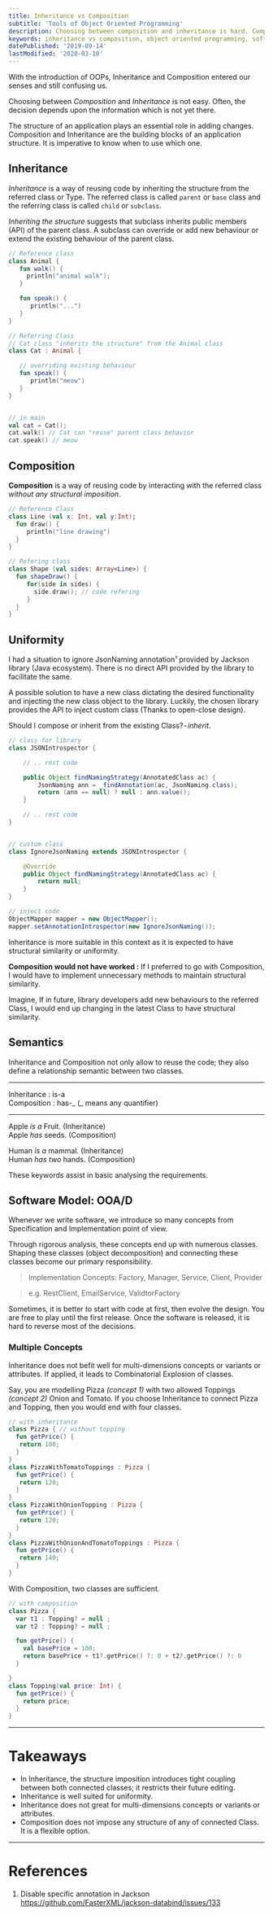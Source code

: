 ```yaml
---
title: Inheritance vs Composition
subtitle: 'Tools of Object Oriented Programming'
description: Choosing between composition and inheritance is hard. Composition and Inheritance are the building blocks of an application structure. It is imperative to know when to use which one.
keywords: inheritance vs composition, object oriented programming, software engineering, inheritance, composition, inheritance in java, inheritance in kotlin
datePublished: '2019-09-14'
lastModified: '2020-03-10'
---
```


With the introduction of OOPs, Inheritance and Composition entered our senses and still confusing us.

Choosing between _Composition_ and _Inheritance_ is not easy. Often, the decision depends upon the information which is not yet there.

The structure of an application plays an essential role in adding changes. Composition and Inheritance are the building blocks of an application structure. It is imperative to know when to use which one.

## Inheritance

_Inheritance_ is a way of reusing code by inheriting the structure from the referred class or Type. The referred class is called `parent` or `base` class and the referring class is called `child` or `subclass`.

_Inheriting the structure_ suggests that subclass inherits public members (API) of the parent class. A subclass can override or add new behaviour or extend the existing behaviour of the parent class.

```kotlin
// Reference class
class Animal {
   fun walk() {
     println("animal walk");
   }

   fun speak() {
      println("...")
   }
}

// Referring Class
// Cat class "inherits the structure" from the Animal class
class Cat : Animal {

   // overriding existing behaviour
   fun speak() {
      println("meow")
   }
}


// in main
val cat = Cat();
cat.walk() // Cat can "reuse" parent class behavior
cat.speak() // meow
```

## Composition

**Composition** is a way of reusing code by interacting with the referred class _without any structural imposition_.

```kotlin
// Reference Class
class Line (val x: Int, val y:Int);
  fun draw() {
     println("line drawing")
  }
}

// Refering class
class Shape (val sides: Array<Line>) {
  fun shapeDraw() {
     for(side in sides) {
       side.draw(); // code refering
     }
  }
}
```

## Uniformity

I had a situation to ignore JsonNaming annotation¹ provided by Jackson library (Java ecosystem). There is no direct API provided by the library to facilitate the same.

A possible solution to have a new class dictating the desired functionality and injecting the new class object to the library. Luckily, the chosen library provides the API to inject custom class (Thanks to open-close design).

Should I compose or inherit from the existing Class? - *inherit*.

```java
// class for library
class JSONIntrospector {

    // .. rest code

    public Object findNamingStrategy(AnnotatedClass ac) {
        JsonNaming ann = _findAnnotation(ac, JsonNaming.class);
        return (ann == null) ? null : ann.value();
    }

    // .. rest code
}


// custom class
class IgnoreJsonNaming extends JSONIntrospector {

    @Override
    public Object findNamingStrategy(AnnotatedClass ac) {
        return null;
    }
}

// inject code
ObjectMapper mapper = new ObjectMapper();
mapper.setAnnotationIntrospector(new IgnoreJsonNaming());

```

Inheritance is more suitable in this context as it is expected to have structural similarity or uniformity.

**Composition would not have worked :**
If I preferred to go with Composition, I would have to implement unnecessary methods to maintain structural similarity.

Imagine, If in future, library developers add new behaviours to the referred Class, I would end up changing in the latest Class to have structural similarity.

## Semantics

Inheritance and Composition not only allow to reuse the code; they also define a relationship semantic between two classes.

---

Inheritance : is-a  
Composition : has-_ (_ means any quantifier)

---

Apple _is a_ Fruit. (Inheritance)  
Apple _has_ seeds. (Composition)

Human _is a_ mammal. (Inheritance)  
Human _has two_ hands. (Composition)

These keywords assist in basic analysing the requirements.

## Software Model: OOA/D

Whenever we write software, we introduce so many concepts from Specification and Implementation point of view.

Through rigorous analysis, these concepts end up with numerous classes. Shaping these classes (object decomposition) and connecting these classes become our primary responsibility.

> Implementation Concepts: Factory, Manager, Service, Client, Provider

> e.g. RestClient, EmailService, ValidtorFactory

Sometimes, it is better to start with code at first, then evolve the design. You are free to play until the first release. Once the software is released, it is hard to reverse most of the decisions.

### Multiple Concepts

Inheritance does not befit well for multi-dimensions concepts or variants or attributes. If applied, it leads to Combinatorial Explosion of classes.

Say, you are modelling Pizza _(concept 1)_ with two allowed Toppings _(concept 2)_ Onion and Tomato. If you choose Inheritance to connect Pizza and Topping, then you would end with four classes.

```kotlin
// with inheritance
class Pizza { // without topping
  fun getPrice() {
   return 100;
  }
}
class PizzaWithTomatoToppings : Pizza {
  fun getPrice() {
   return 120;
  }
}
class PizzaWithOnionTopping : Pizza {
  fun getPrice() {
   return 120;
  }
}
class PizzaWithOnionAndTomatoToppings : Pizza {
  fun getPrice() {
   return 140;
  }
}
```

With Composition, two classes are sufficient.

```kotlin
// with composition
class Pizza {
  var t1 : Topping? = null ;
  var t2 : Topping? = null ;

  fun getPrice() {
    val basePrice = 100;
    return basePrice + t1?.getPrice() ?: 0 + t2?.getPrice() ?: 0
  }

}
class Topping(val price: Int) {
  fun getPrice() {
    return price;
  }
}
```

---

# Takeaways

- In Inheritance, the structure imposition introduces tight coupling between both connected classes; it restricts their future editing.
- Inheritance is well suited for uniformity.
- Inheritance does not great for multi-dimensions concepts or variants or attributes.
- Composition does not impose any structure of any of connected Class. It is a flexible option.

---

# References

1. Disable specific annotation in Jackson
   https://github.com/FasterXML/jackson-databind/issues/133
